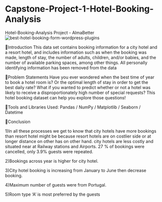 # Capstone-Project-1-Hotel-Booking-Analysis

Hotel-Booking-Analysis
Project - AlmaBetter
![best-hotel-booking-form-wordpress-plugins](https://user-images.githubusercontent.com/123405300/215347956-08fbc88d-6a14-4927-beed-63dee4694023.jpg)


📖Introduction
This data set contains booking information for a city hotel and a resort hotel, and includes information such as when the booking was made, length of stay, the number of adults, children, and/or babies, and the number of available parking spaces, among other things. All personally identifying information has been removed from the data


📖Problem Statements
Have you ever wondered when the best time of year to book a hotel room is? Or the optimal length of stay in order to get the best daily rate? What if you wanted to predict whether or not a hotel was likely to receive a disproportionately high number of special requests? This hotel booking dataset can help you explore those questions!

📖Tools and Libraries Used:
Pandas / NumPy / Matplotlib / Seaborn / Datetime


📖Conclusion

1)In all these processes we get to know that city hotels have more bookings than resort hotel might be because resort hotels are on costlier side or at longer distance on other has on other hand. city hotels are less costly and situated near at Railway stations and Airports. 27 % of bookings were cancelled, only 3.9% guests were repeated.

2)Bookings across year is higher for city hotel.

3)City hotel booking is increasing from January to June then decrease booking.

4)Maximum number of guests were from Portugal.

5)Room type ‘A’ is most preferred by the guests
